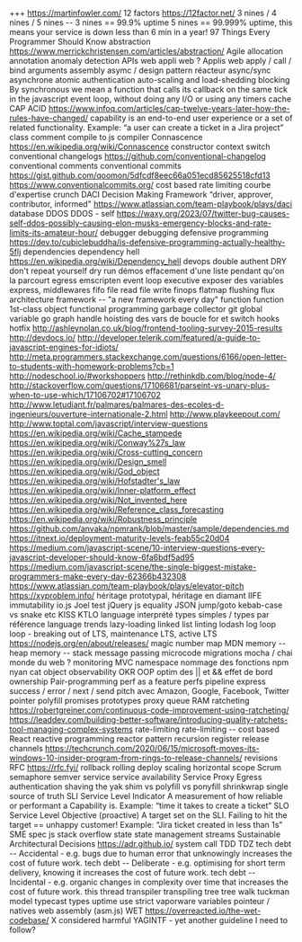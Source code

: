 +++ https://martinfowler.com/
12 factors https://12factor.net/
3 nines / 4 nines / 5 nines -- 3 nines == 99.9% uptime 5 nines == 99.999% uptime, this means your service is down less than 6 min in a year!
97 Things Every Programmer Should Know
abstraction https://www.merrickchristensen.com/articles/abstraction/
Agile
allocation
annotation
anomaly detection
APIs web
appli web ?
Applis web
apply / call / bind
arguments
assembly
asymc / design pattern réacteur
async/sync
asynchrone
atomic
authentication
auto-scaling and load-shedding
blocking
By synchronous we mean a function that calls its callback on the same tick in the javascript event loop, without doing any I/O or using any timers
cache
CAP ACID https://www.infoq.com/articles/cap-twelve-years-later-how-the-rules-have-changed/
capability is an end-to-end user experience or a set of related functionality. Example: “a user can create a ticket in a Jira project”
class
comment
compile to js
compiler
Connascence https://en.wikipedia.org/wiki/Connascence
constructor
context switch
conventional changelogs https://github.com/conventional-changelog
conventional comments
conventional commits https://gist.github.com/qoomon/5dfcdf8eec66a051ecd85625518cfd13 https://www.conventionalcommits.org/
cost based rate limiting
courbe d'expertise
crunch
DACI Decision Making Framework “driver, approver, contributor, informed" https://www.atlassian.com/team-playbook/plays/daci
database
DDOS
DDOS - self https://waxy.org/2023/07/twitter-bug-causes-self-ddos-possibly-causing-elon-musks-emergency-blocks-and-rate-limits-its-amateur-hour/
debugger
debugging
defensive programming https://dev.to/cubiclebuddha/is-defensive-programming-actually-healthy-5flj
dependencies
dependency hell https://en.wikipedia.org/wiki/Dependency_hell
devops
double authent
DRY don't repeat yourself
dry run
démos
effacement d'une liste pendant qu'on la parcourt
egress
emscripten
event loop
executive
exposer des variables
express, middlewares
fifo
file read
file write
finops
flatmap
flushing
flux architecture
framework -- "a new framework every day"
function
function 1st-class object
functional programming
garbage collector
git
global variable
go
graph
handle
hoisting des vars de boucle for et switch
hooks
hotfix
http://ashleynolan.co.uk/blog/frontend-tooling-survey-2015-results
http://devdocs.io/
http://developer.telerik.com/featured/a-guide-to-javascript-engines-for-idiots/
http://meta.programmers.stackexchange.com/questions/6166/open-letter-to-students-with-homework-problems?cb=1
http://nodeschool.io/#workshoppers
http://rethinkdb.com/blog/node-4/
http://stackoverflow.com/questions/17106681/parseint-vs-unary-plus-when-to-use-which/17106702#17106702
http://www.letudiant.fr/palmares/palmares-des-ecoles-d-ingenieurs/ouverture-internationale-2.html
http://www.playkeepout.com/
http://www.toptal.com/javascript/interview-questions
https://en.wikipedia.org/wiki/Cache_stampede
https://en.wikipedia.org/wiki/Conway%27s_law
https://en.wikipedia.org/wiki/Cross-cutting_concern
https://en.wikipedia.org/wiki/Design_smell
https://en.wikipedia.org/wiki/God_object
https://en.wikipedia.org/wiki/Hofstadter's_law
https://en.wikipedia.org/wiki/Inner-platform_effect
https://en.wikipedia.org/wiki/Not_invented_here
https://en.wikipedia.org/wiki/Reference_class_forecasting
https://en.wikipedia.org/wiki/Robustness_principle
https://github.com/anvaka/npmrank/blob/master/sample/dependencies.md
https://itnext.io/deployment-maturity-levels-feab55c20d04
https://medium.com/javascript-scene/10-interview-questions-every-javascript-developer-should-know-6fa6bdf5ad95
https://medium.com/javascript-scene/the-single-biggest-mistake-programmers-make-every-day-62366b432308
https://www.atlassian.com/team-playbook/plays/elevator-pitch
https://xyproblem.info/
héritage prototypal, héritage en diamant
IIFE
immutability
io.js
Joel test
jQuery
js equality
JSON
jump/goto
kebab-case vs snake etc
KISS
KTLO
language interprété types simples / types par référence
language trends
lazy-loading
linked list
linting
lodash
log
loop
loop - breaking out of
LTS, maintenance LTS, active LTS https://nodejs.org/en/about/releases/
magic number
map
MDN
memory -- heap
memory -- stack
message passing
microcode
migrations
mocha / chai
monde du web ?
monitoring
MVC
namespace
nommage des fonctions
npm
nyan cat
object
observability
OKR
OOP
optim des || et && effet de bord
ownership
Pair-programming
perf as a feature
perfs
pipeline express success / error / next / send
pitch avec Amazon, Google, Facebook, Twitter
pointer
polyfill
promises
prototypes
proxy
queue
RAM
ratcheting https://robertgreiner.com/continuous-code-improvement-using-ratcheting/ https://leaddev.com/building-better-software/introducing-quality-ratchets-tool-managing-complex-systems
rate-limiting
rate-limiting -- cost based
React
reactive programming
reactor pattern
recursion
register
release channels https://techcrunch.com/2020/06/15/microsoft-moves-its-windows-10-insider-program-from-rings-to-release-channels/
revisions
RFC https://rfc.fyi/
rollback
rolling deploy
scaling horizontal
scope
Scrum
semaphore
semver
service
service availability
Service Proxy Egress authentication
shaving the yak
shim vs polyfill vs ponyfill
shrinkwrap
single source of truth
SLI Service Level Indicator A measurement of how reliable or performant a Capability is. Example: “time it takes to create a ticket”
SLO Service Level Objective (proactive) A target set on the SLI. Failing to hit the target == unhappy customer! Example: “Jira ticket created in less than 1s”
SME
spec js
stack overflow
state
state management
streams
Sustainable Architectural Decisions https://adr.github.io/
system call
TDD
TDZ
tech debt -- Accidental - e.g. bugs due to human error that unknowingly increases the cost of future work.
tech debt -- Deliberate  - e.g. optimising for short term delivery, knowing it increases the cost of future work.
tech debt -- Incidental  - e.g. organic changes in complexity over time that increases the cost of future work.
this
thread
transpiler
transpiling
tree
tree walk
tuckman model
typecast
types
uptime
use strict
vaporware
variables pointeur / natives
web assembly (asm.js)
WET https://overreacted.io/the-wet-codebase/
X considered harmful
YAGINTF - yet another guideline I need to follow?
